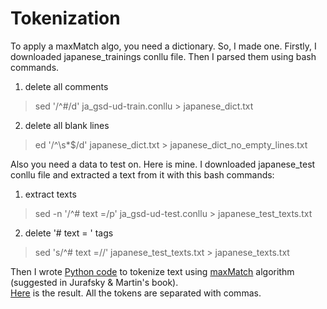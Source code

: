 # Tokenization

To apply a maxMatch algo, you need a dictionary. So, I made one.
Firstly, I downloaded japanese_trainings conllu file. Then I parsed them using bash commands. 
1. delete all comments
> sed '/^#/d' ja_gsd-ud-train.conllu > japanese_dict.txt
2. delete all blank lines
> ed '/^\s*$/d' japanese_dict.txt > japanese_dict_no_empty_lines.txt

Also you need a data to test on. Here is mine.
I downloaded japanese_test conllu file and extracted a text from it with this bash commands:
1. extract texts
> sed -n '/^# text =/p' ja_gsd-ud-test.conllu > japanese_test_texts.txt
2. delete '# text = ' tags
> sed 's/^# text =//' japanese_test_texts.txt > japanese_texts.txt


Then I wrote [Python code](https://github.com/Veranchos/ftyers.github.io/blob/master/2018-komp-ling/practicals/Practical%201/Tokenization/Tokenisation.py) to tokenize text using [maxMatch](https://github.com/Veranchos/ftyers.github.io/blob/master/2018-komp-ling/practicals/Practical%201/Tokenization/maxmatch.py) algorithm (suggested in Jurafsky & Martin's book).  
[Here](https://github.com/Veranchos/ftyers.github.io/blob/master/2018-komp-ling/practicals/Practical%201/Tokenization/tokenization_result.txt) is the result. All the tokens are separated with commas.


